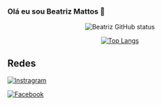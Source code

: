 ### Olá eu sou Beatriz Mattos 👋

<div align="center">

![Beatriz GitHub status ](https://github-readme-stats.vercel.app/api?username=biiaamattos&show_icons=true&theme=dracula)


[![Top Langs](https://github-readme-stats.vercel.app/api/top-langs/?username=biiaamattos&layout=compact)](https://github.com/anuraghazra/github-readme-stats)
  
</div>



<div> 
  
  ## Redes 
  
[![Instragram](https://img.shields.io/badge/Instagram-E4405F?style=for-the-badge&logo=instagram&logoColor=white)](https://instragram.com//biiaa_mattos?igshid=YmMyMTA2M2Y)

[![Facebook](https://img.shields.io/badge/Facebook-1877F2?style=for-the-badge&logo=facebook&logoColor=white)](https://facebook.com//beatriz.de.mattos68)
  
</div>
